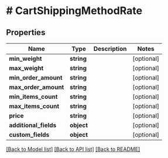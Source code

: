 # # CartShippingMethodRate

## Properties

Name | Type | Description | Notes
------------ | ------------- | ------------- | -------------
**min_weight** | **string** |  | [optional]
**max_weight** | **string** |  | [optional]
**min_order_amount** | **string** |  | [optional]
**max_order_amount** | **string** |  | [optional]
**min_items_count** | **string** |  | [optional]
**max_items_count** | **string** |  | [optional]
**price** | **string** |  | [optional]
**additional_fields** | **object** |  | [optional]
**custom_fields** | **object** |  | [optional]

[[Back to Model list]](../../README.md#models) [[Back to API list]](../../README.md#endpoints) [[Back to README]](../../README.md)
